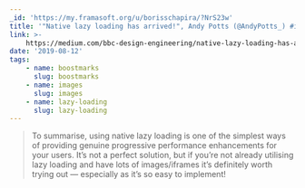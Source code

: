 ```yaml
---
_id: 'https://my.framasoft.org/u/borisschapira/?NrS23w'
title: '"Native lazy loading has arrived!", Andy Potts (@AndyPotts_) #images'
link: >-
    https://medium.com/bbc-design-engineering/native-lazy-loading-has-arrived-c37a165d70a5
date: '2019-08-12'
tags:
    - name: boostmarks
      slug: boostmarks
    - name: images
      slug: images
    - name: lazy-loading
      slug: lazy-loading
---
```


<div class="markdown"><blockquote>
<p>To summarise, using native lazy loading is one of the simplest ways of providing genuine progressive performance enhancements for your users. It’s not a perfect solution, but if you’re not already utilising lazy loading and have lots of images/iframes it’s definitely worth trying out — especially as it’s so easy to implement!
</p>
</blockquote></div>
